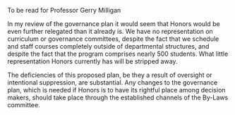 To be read for Professor Gerry Milligan

In my review of the governance plan it would seem that Honors would be even further relegated than it already is. We have no representation on curriculum or governance committees, despite the fact that we schedule and staff courses completely outside of departmental structures, and despite the fact that the program comprises nearly 500 students.  What little representation Honors currently has will be stripped away.


The deficiencies of this proposed plan, be they a result of oversight or intentional suppression, are substantial. Any changes to the governance plan, which is needed if Honors is to have its rightful place among decision makers, should take place through the established channels of the By-Laws committee.

